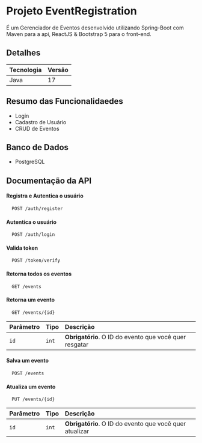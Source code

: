 # Projeto EventRegistration

É um Gerenciador de Eventos desenvolvido utilizando Spring-Boot com Maven para a api, ReactJS & Bootstrap 5 para o front-end.

## Detalhes
| Tecnologia | Versão | 
|---|---|
| Java | 17 | 

## Resumo das Funcionalidaedes
- Login
- Cadastro de Usuário
- CRUD de Eventos

## Banco de Dados
- PostgreSQL
## Documentação da API

#### Registra e Autentica o usuário

```http
  POST /auth/register
```


#### Autentica o usuário

```http
  POST /auth/login
```

#### Valida token

```http
  POST /token/verify
```

#### Retorna todos os eventos

```http
  GET /events
```

#### Retorna um evento

```http
  GET /events/{id}
```
| Parâmetro   | Tipo       | Descrição                                   |
| :---------- | :--------- | :------------------------------------------ |
| `id`      | `int` | **Obrigatório**. O ID do evento que você quer resgatar|


#### Salva um evento

```http
  POST /events
```


#### Atualiza um evento

```http
  PUT /events/{id}
```
| Parâmetro   | Tipo       | Descrição                                   |
| :---------- | :--------- | :------------------------------------------ |
| `id`      | `int` | **Obrigatório**. O ID do evento que você quer atualizar|
